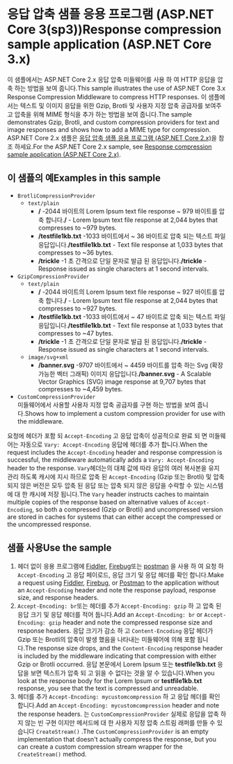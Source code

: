 # <a name="response-compression-sample-application-aspnet-core-3x"></a><span data-ttu-id="9db4b-101">응답 압축 샘플 응용 프로그램 (ASP.NET Core 3(sp3))</span><span class="sxs-lookup"><span data-stu-id="9db4b-101">Response compression sample application (ASP.NET Core 3.x)</span></span>

<span data-ttu-id="9db4b-102">이 샘플에서는 ASP.NET Core 2.x 응답 압축 미들웨어를 사용 하 여 HTTP 응답을 압축 하는 방법을 보여 줍니다.</span><span class="sxs-lookup"><span data-stu-id="9db4b-102">This sample illustrates the use of ASP.NET Core 3.x Response Compression Middleware to compress HTTP responses.</span></span> <span data-ttu-id="9db4b-103">이 샘플에서는 텍스트 및 이미지 응답을 위한 Gzip, Brotli 및 사용자 지정 압축 공급자를 보여주고 압축을 위해 MIME 형식을 추가 하는 방법을 보여 줍니다.</span><span class="sxs-lookup"><span data-stu-id="9db4b-103">The sample demonstrates Gzip, Brotli, and custom compression providers for text and image responses and shows how to add a MIME type for compression.</span></span> <span data-ttu-id="9db4b-104">ASP.NET Core 2.x 샘플은 [응답 압축 샘플 응용 프로그램 (ASP.NET Core 2.x)](https://github.com/dotnet/AspNetCore.Docs/tree/main/aspnetcore/performance/response-compression/samples/2.x)을 참조 하세요.</span><span class="sxs-lookup"><span data-stu-id="9db4b-104">For the ASP.NET Core 2.x sample, see [Response compression sample application (ASP.NET Core 2.x)](https://github.com/dotnet/AspNetCore.Docs/tree/main/aspnetcore/performance/response-compression/samples/2.x).</span></span>

## <a name="examples-in-this-sample"></a><span data-ttu-id="9db4b-105">이 샘플의 예</span><span class="sxs-lookup"><span data-stu-id="9db4b-105">Examples in this sample</span></span>

* `BrotliCompressionProvider`
  * `text/plain`
    * <span data-ttu-id="9db4b-106">**/** -2044 바이트의 Lorem Ipsum text file response ~ 979 바이트를 압축 합니다.</span><span class="sxs-lookup"><span data-stu-id="9db4b-106">**/** - Lorem Ipsum text file response at 2,044 bytes that compresses to ~979 bytes.</span></span>
    * <span data-ttu-id="9db4b-107">**/testfile1kb.txt** -1033 바이트에서 ~ 36 바이트로 압축 되는 텍스트 파일 응답입니다.</span><span class="sxs-lookup"><span data-stu-id="9db4b-107">**/testfile1kb.txt** - Text file response at 1,033 bytes that compresses to ~36 bytes.</span></span>
    * <span data-ttu-id="9db4b-108">**/trickle** -1 초 간격으로 단일 문자로 발급 된 응답입니다.</span><span class="sxs-lookup"><span data-stu-id="9db4b-108">**/trickle** - Response issued as single characters at 1 second intervals.</span></span>
* `GzipCompressionProvider`
  * `text/plain`
    * <span data-ttu-id="9db4b-109">**/** -2044 바이트의 Lorem Ipsum text file response ~ 927 바이트를 압축 합니다.</span><span class="sxs-lookup"><span data-stu-id="9db4b-109">**/** - Lorem Ipsum text file response at 2,044 bytes that compresses to ~927 bytes.</span></span>
    * <span data-ttu-id="9db4b-110">**/testfile1kb.txt** -1033 바이트에서 ~ 47 바이트로 압축 되는 텍스트 파일 응답입니다.</span><span class="sxs-lookup"><span data-stu-id="9db4b-110">**/testfile1kb.txt** - Text file response at 1,033 bytes that compresses to ~47 bytes.</span></span>
    * <span data-ttu-id="9db4b-111">**/trickle** -1 초 간격으로 단일 문자로 발급 된 응답입니다.</span><span class="sxs-lookup"><span data-stu-id="9db4b-111">**/trickle** - Response issued as single characters at 1 second intervals.</span></span>
  * `image/svg+xml`
    * <span data-ttu-id="9db4b-112">**/banner.svg** -9707 바이트에서 ~ 4459 바이트를 압축 하는 Svg (확장 가능한 벡터 그래픽) 이미지 응답입니다.</span><span class="sxs-lookup"><span data-stu-id="9db4b-112">**/banner.svg** - A Scalable Vector Graphics (SVG) image response at 9,707 bytes that compresses to ~4,459 bytes.</span></span>
* `CustomCompressionProvider`<br><span data-ttu-id="9db4b-113">미들웨어에서 사용할 사용자 지정 압축 공급자를 구현 하는 방법을 보여 줍니다.</span><span class="sxs-lookup"><span data-stu-id="9db4b-113">Shows how to implement a custom compression provider for use with the middleware.</span></span>

<span data-ttu-id="9db4b-114">요청에 헤더가 포함 되 `Accept-Encoding` 고 응답 압축이 성공적으로 완료 되 면 미들웨어는 자동으로 `Vary: Accept-Encoding` 응답에 헤더를 추가 합니다.</span><span class="sxs-lookup"><span data-stu-id="9db4b-114">When the request includes the `Accept-Encoding` header and response compression is successful, the middleware automatically adds a `Vary: Accept-Encoding` header to the response.</span></span> <span data-ttu-id="9db4b-115">`Vary`헤더는의 대체 값에 따라 응답의 여러 복사본을 유지 관리 하도록 캐시에 지시 하므로 압축 된 `Accept-Encoding` (Gzip 또는 Brotli) 및 압축 되지 않은 버전은 모두 압축 된 응답 또는 압축 되지 않은 응답을 수락할 수 있는 시스템에 대 한 캐시에 저장 됩니다.</span><span class="sxs-lookup"><span data-stu-id="9db4b-115">The `Vary` header instructs caches to maintain multiple copies of the response based on alternative values of `Accept-Encoding`, so both a compressed (Gzip or Brotli) and uncompressed version are stored in caches for systems that can either accept the compressed or the uncompressed response.</span></span>

## <a name="use-the-sample"></a><span data-ttu-id="9db4b-116">샘플 사용</span><span class="sxs-lookup"><span data-stu-id="9db4b-116">Use the sample</span></span>

1. <span data-ttu-id="9db4b-117">헤더 없이 응용 프로그램에 [Fiddler](https://www.telerik.com/fiddler), [Firebug](https://getfirebug.com/)또는 [postman](https://www.getpostman.com/) 을 사용 하 여 요청 하 `Accept-Encoding` 고 응답 페이로드, 응답 크기 및 응답 헤더를 확인 합니다.</span><span class="sxs-lookup"><span data-stu-id="9db4b-117">Make a request using [Fiddler](https://www.telerik.com/fiddler), [Firebug](https://getfirebug.com/), or [Postman](https://www.getpostman.com/) to the application without an `Accept-Encoding` header and note the response payload, response size, and response headers.</span></span>
1. <span data-ttu-id="9db4b-118">`Accept-Encoding: br`또는 헤더를 추가 `Accept-Encoding: gzip` 하 고 압축 된 응답 크기 및 응답 헤더를 적어 둡니다.</span><span class="sxs-lookup"><span data-stu-id="9db4b-118">Add an `Accept-Encoding: br` or `Accept-Encoding: gzip` header and note the compressed response size and response headers.</span></span> <span data-ttu-id="9db4b-119">응답 크기가 감소 하 고 `Content-Encoding` 응답 헤더가 Gzip 또는 Brotli의 압축이 발생 했음을 나타내는 미들웨어에 의해 포함 됩니다.</span><span class="sxs-lookup"><span data-stu-id="9db4b-119">The response size drops, and the `Content-Encoding` response header is included by the middleware indicating that compression with either Gzip or Brotli occurred.</span></span> <span data-ttu-id="9db4b-120">응답 본문에서 Lorem Ipsum 또는 **testfile1kb.txt** 응답을 보면 텍스트가 압축 되 고 읽을 수 없다는 것을 알 수 있습니다.</span><span class="sxs-lookup"><span data-stu-id="9db4b-120">When you look at the response body for the Lorem Ipsum or **testfile1kb.txt** response, you see that the text is compressed and unreadable.</span></span>
1. <span data-ttu-id="9db4b-121">헤더를 추가 `Accept-Encoding: mycustomcompression` 하 고 응답 헤더를 확인 합니다.</span><span class="sxs-lookup"><span data-stu-id="9db4b-121">Add an `Accept-Encoding: mycustomcompression` header and note the response headers.</span></span> <span data-ttu-id="9db4b-122">는 `CustomCompressionProvider` 실제로 응답을 압축 하지 않는 빈 구현 이지만 메서드에 대 한 사용자 지정 압축 스트림 래퍼를 만들 수 있습니다 `CreateStream()` .</span><span class="sxs-lookup"><span data-stu-id="9db4b-122">The `CustomCompressionProvider` is an empty implementation that doesn't actually compress the response, but you can create a custom compression stream wrapper for the `CreateStream()` method.</span></span>
